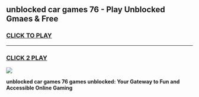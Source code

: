 
## unblocked car games 76 - Play Unblocked Gmaes & Free
<h3>
<a href="https://premium.freeplayer.one?title=unblocked_car_games_76&ref=19F">CLICK TO PLAY</a></h3>
<hr>

<h3>
<a href="https://premium.freeplayer.one?title=unblocked_car_games_76&ref=19F">CLICK 2 PLAY</a>
  
</h3>

<a href="https://premium.freeplayer.one?title=unblocked_car_games_76&ref=19F/"><img src="https://clearcache.store/games.png"></a>


**unblocked car games 76 games unblocked: Your Gateway to Fun and Accessible Online Gaming**
